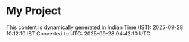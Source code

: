 # My Project

This content is dynamically generated in Indian Time (IST): 2025-09-28 10:12:10 IST
Converted to UTC: 2025-09-28 04:42:10 UTC
